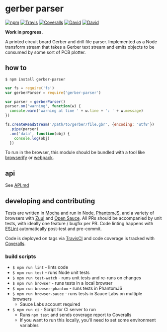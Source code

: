 # gerber parser
[![npm](https://img.shields.io/npm/v/gerber-parser.svg?style=flat-square)](https://www.npmjs.com/package/gerber-parser)
[![Travis](https://img.shields.io/travis/mcous/gerber-parser.svg?style=flat-square)](https://travis-ci.org/mcous/gerber-parser)
[![Coveralls](https://img.shields.io/coveralls/mcous/gerber-parser.svg?style=flat-square)](https://coveralls.io/github/mcous/gerber-parser)
[![David](https://img.shields.io/david/mcous/gerber-parser.svg?style=flat-square)](https://david-dm.org/mcous/gerber-parser)
[![David](https://img.shields.io/david/dev/mcous/gerber-parser.svg?style=flat-square)](https://david-dm.org/mcous/gerber-parser#info=devDependencies)

**Work in progress.**

A printed circuit board Gerber and drill file parser. Implemented as a Node transform stream that takes a Gerber text stream and emits objects to be consumed by some sort of PCB plotter.

## how to

`$ npm install gerber-parser`

``` javascript
var fs = require('fs')
var gerberParser = require('gerber-parser')

var parser = gerberParser()
parser.on('warning', function(w) {
  console.warn('warning at line ' + w.line + ': ' + w.message)
})

fs.createReadStream('/path/to/gerber/file.gbr', {encoding: 'utf8'})
  .pipe(parser)
  .on('data', function(obj) {
    console.log(obj)
  })
```

To run in the browser, this module should be bundled with a tool like [browserify](http://browserify.org/) or [webpack](http://webpack.github.io/).

## api

See [API.md](./API.md)

## developing and contributing

Tests are written in [Mocha](http://mochajs.org/) and run in Node, [PhantomJS](http://phantomjs.org/), and a variety of browsers with [Zuul](https://github.com/defunctzombie/zuul) and [Open Sauce](https://saucelabs.com/opensauce/). All PRs should be accompanied by unit tests, with ideally one feature / bugfix per PR. Code linting happens with [ESLint](http://eslint.org/) automatically post-test and pre-commit.

Code is deployed on tags via [TravisCI](https://travis-ci.org/) and code coverage is tracked with [Coveralls](https://coveralls.io/).

### build scripts

* `$ npm run lint` - lints code
* `$ npm run test` - runs Node unit tests
* `$ npm run test-watch` - runs unit tests and re-runs on changes
* `$ npm run browser` - runs tests in a local browser
* `$ npm run browser-phantom` - runs tests in PhantomJS
* `$ npm run browser-sauce` - runs tests in Sauce Labs on multiple browsers
  * Sauce Labs account required
* `$ npm run ci` - Script for CI server to run
  * Runs `npm test` and sends coverage report to Coveralls
  * If you want to run this locally, you'll need to set some environment variables

